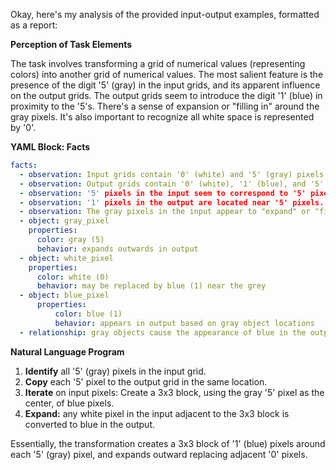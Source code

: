 Okay, here's my analysis of the provided input-output examples, formatted as a report:

**Perception of Task Elements**

The task involves transforming a grid of numerical values (representing colors) into another grid of numerical values. The most salient feature is the presence of the digit '5' (gray) in the input grids, and its apparent influence on the output grids. The output grids seem to introduce the digit '1' (blue) in proximity to the '5's. There's a sense of expansion or "filling in" around the gray pixels. It's also important to recognize all white space is represented by '0'.

**YAML Block: Facts**


```yaml
facts:
  - observation: Input grids contain '0' (white) and '5' (gray) pixels.
  - observation: Output grids contain '0' (white), '1' (blue), and '5' (gray) pixels.
  - observation: '5' pixels in the input seem to correspond to '5' pixels in the output, in the same or similar locations.
  - observation: '1' pixels in the output are located near '5' pixels.
  - observation: The gray pixels in the input appear to "expand" or "fill" the output.
  - object: gray_pixel
    properties:
      color: gray (5)
      behavior: expands outwards in output
  - object: white_pixel
    properties:
      color: white (0)
      behavior: may be replaced by blue (1) near the grey
  - object: blue_pixel
      properties:
          color: blue (1)
          behavior: appears in output based on gray object locations
  - relationship: gray objects cause the appearance of blue in the output

```


**Natural Language Program**

1.  **Identify** all '5' (gray) pixels in the input grid.
2.  **Copy** each '5' pixel to the output grid in the same location.
3.  **Iterate** on input pixels: Create a 3x3 block, using the gray '5' pixel as the center, of blue pixels.
4.  **Expand:** any white pixel in the input adjacent to the 3x3 block is converted to blue in the output.

Essentially, the transformation creates a 3x3 block of '1' (blue) pixels around each '5' (gray) pixel, and expands outward replacing adjacent '0' pixels.
